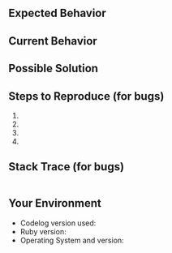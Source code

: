 <!--- Provide a general summary of the issue in the Title above -->

## Expected Behavior
<!--- If you're describing a bug, tell us what should happen -->
<!--- If you're suggesting a change/improvement, tell us how it should work -->
<!--- Also provide context on how this change is useful and will affect other users -->

## Current Behavior
<!--- If describing a bug, tell us what happens instead of the expected behavior -->
<!--- If suggesting a change/improvement, explain the difference from current behavior -->

## Possible Solution
<!--- Not obligatory, but suggest a fix/reason for the bug, -->
<!--- or ideas how to implement the addition or change -->

## Steps to Reproduce (for bugs)
<!--- Provide an unambiguous set of steps to reproduce this bug -->
<!--- Include code to reproduce, if relevant -->
<!--- Bonus points if you include an automated test reproducing the unexpected behavior -->
1.
2.
3.
4.

## Stack Trace (for bugs)
<!-- Paste the full error stack trace, if any is returned -->
```

```

## Your Environment
<!--- Include as many relevant details about the environment you experienced the bug in -->
* Codelog version used:
* Ruby version:
* Operating System and version:
